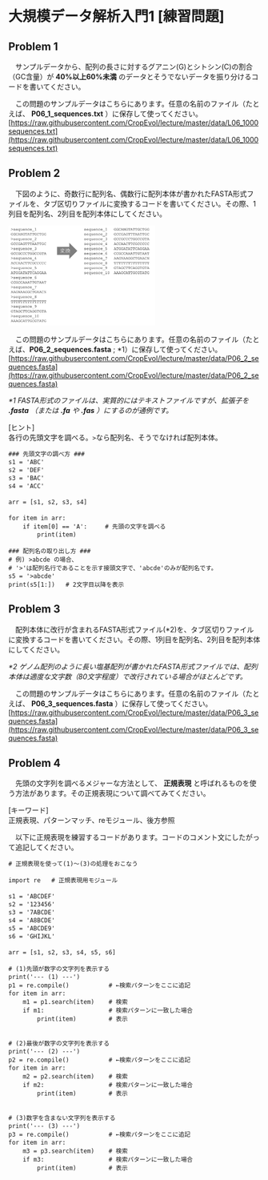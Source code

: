 # 大規模データ解析入門1 [練習問題]

## Problem 1
　サンプルデータから、配列の長さに対するグアニン(G)とシトシン(C)の割合（GC含量）が __40%以上60%未満__ のデータとそうでないデータを振り分けるコードを書いてください。  

　この問題のサンプルデータはこちらにあります。任意の名前のファイル（たとえば、 __P06_1_sequences.txt__ ）に保存して使ってください。  
[https://raw.githubusercontent.com/CropEvol/lecture/master/data/L06_1000sequences.txt](https://raw.githubusercontent.com/CropEvol/lecture/master/data/L06_1000sequences.txt)

## Problem 2
　下図のように、奇数行に配列名、偶数行に配列本体が書かれたFASTA形式ファイルを、タブ区切りファイルに変換するコードを書いてください。その際、1列目を配列名、2列目を配列本体にしてください。  
<div style="margin-bottom: 5px;"><img src="../images/06/06_Problem_02_1.png" height="200px" alt="Win/information03"></div>
</div>

　この問題のサンプルデータはこちらにあります。任意の名前のファイル（たとえば、__P06_2_sequences.fasta__ ; *1）に保存して使ってください。  
[https://raw.githubusercontent.com/CropEvol/lecture/master/data/P06_2_sequences.fasta](https://raw.githubusercontent.com/CropEvol/lecture/master/data/P06_2_sequences.fasta)  

_*1 FASTA形式のファイルは、実質的にはテキストファイルですが、拡張子を __.fasta__ （または __.fa__ や __.fas__ ）にするのが通例です。_

[ヒント]  
各行の先頭文字を調べる。`>`なら配列名、そうでなければ配列本体。  

```python3
### 先頭文字の調べ方 ###
s1 = 'ABC'
s2 = 'DEF'
s3 = 'BAC'
s4 = 'ACC'

arr = [s1, s2, s3, s4]

for item in arr:
    if item[0] == 'A':     # 先頭の文字を調べる
        print(item)

### 配列名の取り出し方 ###
# 例) >abcde の場合、
# '>'は配列名行であることを示す接頭文字で、'abcde'のみが配列名です。
s5 = '>abcde'
print(s5[1:])   # 2文字目以降を表示
```

## Problem 3
　配列本体に改行が含まれるFASTA形式ファイル(*2)を、タブ区切りファイルに変換するコードを書いてください。その際、1列目を配列名、2列目を配列本体にしてください。  

_*2 ゲノム配列のように長い塩基配列が書かれたFASTA形式ファイルでは、配列本体は適度な文字数（80文字程度）で改行されている場合がほとんどです。_

　この問題のサンプルデータはこちらにあります。任意の名前のファイル（たとえば、 __P06_3_sequences.fasta__ ）に保存して使ってください。  
[https://raw.githubusercontent.com/CropEvol/lecture/master/data/P06_3_sequences.fasta](https://raw.githubusercontent.com/CropEvol/lecture/master/data/P06_3_sequences.fasta)  

## Problem 4
　先頭の文字列を調べるメジャーな方法として、 __正規表現__ と呼ばれるものを使う方法があります。その正規表現について調べてみてください。

[キーワード]  
正規表現、パターンマッチ、reモジュール、後方参照

　以下に正規表現を練習するコードがあります。コードのコメント文にしたがって追記してください。

```python3
# 正規表現を使って(1)〜(3)の処理をおこなう

import re   # 正規表現用モジュール

s1 = 'ABCDEF'
s2 = '123456'
s3 = '7ABCDE'
s4 = 'A8BCDE'
s5 = 'ABCDE9'
s6 = 'GHIJKL'

arr = [s1, s2, s3, s4, s5, s6]

# (1)先頭が数字の文字列を表示する
print('--- (1) ---')
p1 = re.compile()           # ←検索パターンをここに追記
for item in arr:
    m1 = p1.search(item)    # 検索
    if m1:                  # 検索パターンに一致した場合
        print(item)         # 表示


# (2)最後が数字の文字列を表示する
print('--- (2) ---')
p2 = re.compile()           # ←検索パターンをここに追記
for item in arr:
    m2 = p2.search(item)    # 検索
    if m2:                  # 検索パターンに一致した場合
        print(item)         # 表示


# (3)数字を含まない文字列を表示する
print('--- (3) ---')
p3 = re.compile()           # ←検索パターンをここに追記
for item in arr:
    m3 = p3.search(item)    # 検索
    if m3:                  # 検索パターンに一致した場合
        print(item)         # 表示
```
